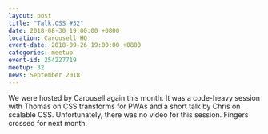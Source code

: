 ```yaml
---
layout: post
title: "Talk.CSS #32"
date: 2018-08-30 19:00:00 +0800
location: Carousell HQ
event-date: 2018-09-26 19:00:00 +0800
categories: meetup
event-id: 254227719
meetup: 32
news: September 2018
---
```

We were hosted by Carousell again this month. It was a code-heavy session with Thomas on CSS transforms for PWAs and a short talk by Chris on scalable CSS. Unfortunately, there was no video for this session. Fingers crossed for next month.